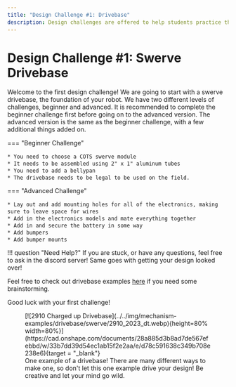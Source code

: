 ```yaml
---
title: "Design Challenge #1: Drivebase"
description: Design challenges are offered to help students practice their CAD skills and develop their own designs.
---
```


# Design Challenge #1: Swerve Drivebase

Welcome to the first design challenge! We are going to start with a swerve drivebase, the foundation of your robot. We have two different levels of challenges, beginner and advanced. It is recommended to complete the beginner challenge first before going on to the advanced version. The advanced version is the same as the beginner challenge, with a few additional things added on.

=== "Beginner Challenge"

    * You need to choose a COTS swerve module
    * It needs to be assembled using 2" x 1" aluminum tubes
    * You need to add a bellypan
    * The drivebase needs to be legal to be used on the field. 

=== "Advanced Challenge"

    * Lay out and add mounting holes for all of the electronics, making sure to leave space for wires
    * Add in the electronics models and mate everything together
    * Add in and secure the battery in some way
    * Add bumpers 
    * Add bumper mounts
!!! question "Need Help?"
    If you are stuck, or have any questions, feel free to ask in the discord server! Same goes with getting your design looked over!

Feel free to check out drivebase examples [here](https://www.frcdesign.org/mechanism-examples/drivebase/ "Drive Base Mechanism Examples Page") if you need some brainstorming.

Good luck with your first challenge! 

<figure markdown="span">
[![2910 Charged up Drivebase](../../img/mechanism-examples/drivebase/swerve/2910_2023_dt.webp){height=80% width=80%}](https://cad.onshape.com/documents/28a885d3b8ad7de567efebbd/w/33b7dd39d54ec1ab15f2e2aa/e/d78c591638c349b708e238e6){target = "_blank"}
<figcaption>One example of a drivebase! There are many different ways to make one, so don't let this one example drive your design! Be creative and let your mind go wild.</figcaption>
</figure>